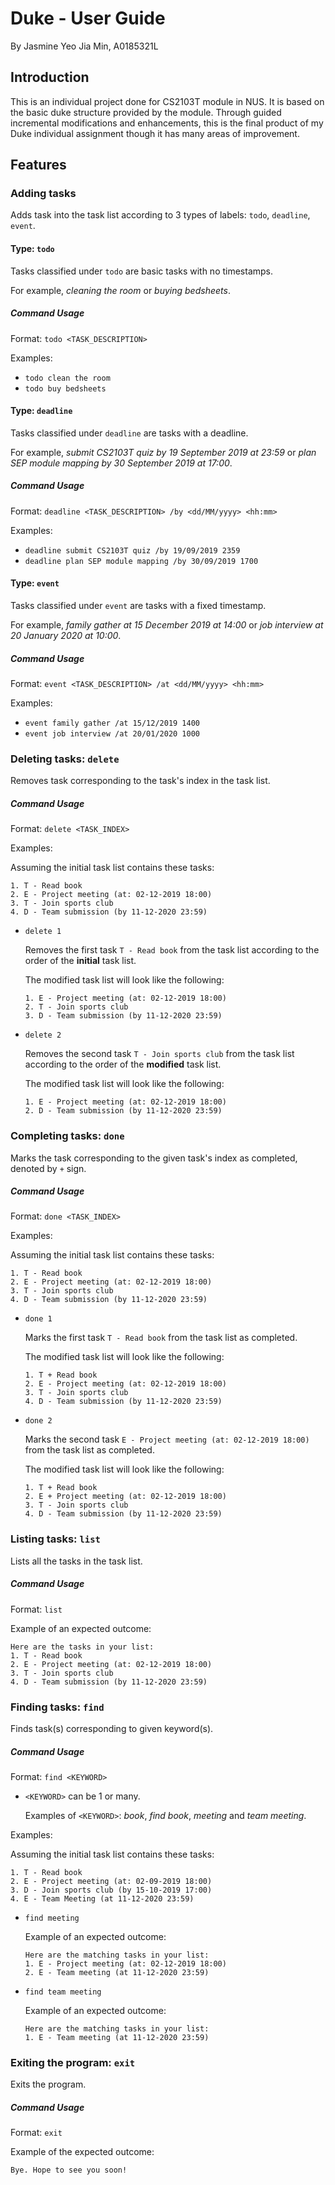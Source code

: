 # Duke - User Guide
By Jasmine Yeo Jia Min, A0185321L

## Introduction
This is an individual project done for CS2103T module in NUS.
It is based on the basic duke structure provided by the module.
Through guided incremental modifications and enhancements, this is the final product of my Duke individual assignment though it has many areas of improvement. 

## Features 

### Adding tasks
Adds task into the task list according to 3 types of labels: `todo`, `deadline`, `event`.

#### Type: `todo`
Tasks classified under `todo` are basic tasks with no timestamps. 

For example, _cleaning the room_ or _buying bedsheets_.

##### Command Usage
Format: ```todo <TASK_DESCRIPTION>```

Examples: 
- `todo clean the room`
- `todo buy bedsheets`

#### Type: `deadline`
Tasks classified under `deadline` are tasks with a deadline. 

For example, _submit CS2103T quiz by 19 September 2019 at 23:59_ 
or _plan SEP module mapping by 30 September 2019 at 17:00_.

##### Command Usage
Format: ```deadline <TASK_DESCRIPTION> /by <dd/MM/yyyy> <hh:mm>```

Examples: 
- `deadline submit CS2103T quiz /by 19/09/2019 2359`
- `deadline plan SEP module mapping /by 30/09/2019 1700`

#### Type: `event`
Tasks classified under `event` are tasks with a fixed timestamp. 

For example, _family gather at 15 December 2019 at 14:00_ 
or _job interview at 20 January 2020 at 10:00_.

##### Command Usage
Format: ```event <TASK_DESCRIPTION> /at <dd/MM/yyyy> <hh:mm>```

Examples: 
- `event family gather /at 15/12/2019 1400`
- `event job interview /at 20/01/2020 1000`

### Deleting tasks: `delete`
Removes task corresponding to the task's index in the task list.

##### Command Usage
Format: ```delete <TASK_INDEX>```

Examples: 

Assuming the initial task list contains these tasks:
    
    1. T - Read book
    2. E - Project meeting (at: 02-12-2019 18:00)
    3. T - Join sports club
    4. D - Team submission (by 11-12-2020 23:59)
    
- `delete 1`

    Removes the first task `T - Read book` from the task list according to the order of the **initial** task list.
    
    The modified task list will look like the following:

    ```
    1. E - Project meeting (at: 02-12-2019 18:00)
    2. T - Join sports club
    3. D - Team submission (by 11-12-2020 23:59)
    ``` 

- `delete 2`
    
    Removes the second task `T - Join sports club` from the task list according to the order of the **modified** task list.
                                                      
    The modified task list will look like the following:
    
    ```
    1. E - Project meeting (at: 02-12-2019 18:00)
    2. D - Team submission (by 11-12-2020 23:59)
    ``` 

### Completing tasks: `done`
Marks the task corresponding to the given task's index as completed, denoted by `+` sign.

##### Command Usage
Format: `done <TASK_INDEX>`

Examples:

Assuming the initial task list contains these tasks:
    
    1. T - Read book
    2. E - Project meeting (at: 02-12-2019 18:00)
    3. T - Join sports club
    4. D - Team submission (by 11-12-2020 23:59)
    
- `done 1`

    Marks the first task `T - Read book` from the task list as completed.
    
    The modified task list will look like the following:

    ```
    1. T + Read book
    2. E - Project meeting (at: 02-12-2019 18:00)
    3. T - Join sports club
    4. D - Team submission (by 11-12-2020 23:59)
    ``` 

- `done 2`
    
    Marks the second task `E - Project meeting (at: 02-12-2019 18:00)` from the task list as completed.
                                                       
    The modified task list will look like the following:
    
    ```
    1. T + Read book
    2. E + Project meeting (at: 02-12-2019 18:00)
    3. T - Join sports club
    4. D - Team submission (by 11-12-2020 23:59)
    ``` 

### Listing tasks: `list`
Lists all the tasks in the task list.

##### Command Usage
Format: `list`

Example of an expected outcome:
    
```
Here are the tasks in your list:
1. T - Read book
2. E - Project meeting (at: 02-12-2019 18:00)
3. T - Join sports club
4. D - Team submission (by 11-12-2020 23:59)
``` 

### Finding tasks: `find`
Finds task(s) corresponding to given keyword(s).

##### Command Usage
Format: `find <KEYWORD>`
- `<KEYWORD>` can be 1 or many.

  Examples of `<KEYWORD>`: _book_, _find book_, _meeting_ and _team meeting_.

Examples:

Assuming the initial task list contains these tasks:
    
    1. T - Read book
    2. E - Project meeting (at: 02-09-2019 18:00)
    3. D - Join sports club (by 15-10-2019 17:00)
    4. E - Team Meeting (at 11-12-2020 23:59)
 
- `find meeting`

  Example of an expected outcome:
      
  ```
  Here are the matching tasks in your list:
  1. E - Project meeting (at: 02-12-2019 18:00)
  2. E - Team meeting (at 11-12-2020 23:59)
  ``` 
  
- `find team meeting`

  Example of an expected outcome:
      
  ```
  Here are the matching tasks in your list:
  1. E - Team meeting (at 11-12-2020 23:59)
  ``` 
  
### Exiting the program: `exit`
Exits the program.

##### Command Usage
Format: `exit`

Example of the expected outcome: 

`Bye. Hope to see you soon!`
